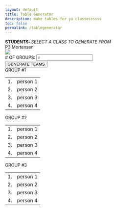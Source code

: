 ```yaml
---
layout: default
title: Table Generator
description: make tables for ya classessssss
toc: false
permalink: /tablegenerator
---
```

<head>
    <script href="{{site.baseurl}}/assets/js/tablegenerator.js"></script>
</head>
<div class="table-generator">
    <div class="text-container">
        <div class="text">
            <b>STUDENTS:</b>
            <i>SELECT A CLASS TO GENERATE FROM</i>
        </div>
        <div class="list">
            <div class="list-item">
                <div class="name">P3 Mortensen</div>
                <div class="edit"><img src="{{site.baseurl}}/images/edit-icon.png"></div>
            </div>
        </div>
        <div class="group-numbers">
            <span># OF GROUPS:</span>
            <input id="groupsInput" placeholder="#">
        </div>
        <div class="button-container">
            <button id="submit">GENERATE TEAMS</button>
        </div>
    </div>
    <div class="table-container" id="table-div">
    <!-- Tester tables for styling -->
        <div class="row">
            <div class="table">
                <div class="title">GROUP #1</div>
                <table>
                    <tr>
                        <td>1.</td>
                        <td>person 1</td>
                    </tr>
                    <tr>
                        <td>2.</td>
                        <td>person 2</td>
                    </tr>
                    <tr>
                        <td>3.</td>
                        <td>person 3</td>
                    </tr>
                    <tr>
                        <td>4.</td>
                        <td>person 4</td>
                    </tr>
                </table>
            </div>
            <div class="table">
                <div class="title">GROUP #2</div>
                <table>
                    <tr>
                        <td>1.</td>
                        <td>person 1</td>
                    </tr>
                    <tr>
                        <td>2.</td>
                        <td>person 2</td>
                    </tr>
                    <tr>
                        <td>3.</td>
                        <td>person 3</td>
                    </tr>
                    <tr>
                        <td>4.</td>
                        <td>person 4</td>
                    </tr>
                </table>
            </div>
        </div>
        <div class="row">
            <div class="table">
                <div class="title">GROUP #3</div>
                <table>
                    <tr>
                        <td>1.</td>
                        <td>person 1</td>
                    </tr>
                    <tr>
                        <td>2.</td>
                        <td>person 2</td>
                    </tr>
                    <tr>
                        <td>3.</td>
                        <td>person 3</td>
                    </tr>
                    <tr>
                        <td>4.</td>
                        <td>person 4</td>
                    </tr>
                </table>
            </div>
        </div>
    </div>
</div>